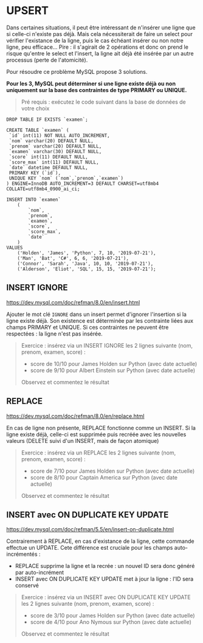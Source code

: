 # UPSERT
Dans certaines situations, il peut être intéressant de n'insérer une ligne
que si celle-ci n'existe pas déjà.
Mais cela nécessiterait de faire un select pour vérifier l'existance de la ligne,
puis le cas échéant insérer ou non notre ligne, peu efficace...
Pire : il s'agirait de 2 opérations et donc on prend le risque qu'entre le select et l'insert,
la ligne ait déjà été insérée par un autre processus (perte de l'atomicité).

Pour résoudre ce problème MySQL propose 3 solutions.

**Pour les 3, MySQL peut déterminer si une ligne existe déjà ou non uniquement sur la base
des contraintes de type PRIMARY ou UNIQUE.**

> Pré requis : exécutez le code suivant dans la base de données de votre choix

```
DROP TABLE IF EXISTS `examen`;

CREATE TABLE `examen` (
 `id` int(11) NOT NULL AUTO_INCREMENT,
 `nom` varchar(20) DEFAULT NULL,
 `prenom` varchar(20) DEFAULT NULL,
 `examen` varchar(30) DEFAULT NULL,
 `score` int(11) DEFAULT NULL,
 `score_max` int(11) DEFAULT NULL,
 `date` datetime DEFAULT NULL,
 PRIMARY KEY (`id`),
 UNIQUE KEY `nom` (`nom`,`prenom`,`examen`)
) ENGINE=InnoDB AUTO_INCREMENT=3 DEFAULT CHARSET=utf8mb4 COLLATE=utf8mb4_0900_ai_ci;

INSERT INTO `examen`
    (
        `nom`,
        `prenom`,
        `examen`,
        `score`,
        `score_max`,
        `date`
    )
VALUES
    ('Holden', 'James', 'Python', 7, 10, '2019-07-21'),
    ('Man', 'Bat', 'C#', 6, 6, '2019-07-21'),
    ('Connor', 'Sarah', 'Java', 10, 10, '2019-07-21'),
    ('Alderson', 'Eliot', 'SQL', 15, 15, '2019-07-21');
```

## INSERT IGNORE
https://dev.mysql.com/doc/refman/8.0/en/insert.html

Ajouter le mot clé `IGNORE` dans un insert permet d'ignorer l'insertion si la ligne existe déjà.
Son existence est déterminée par les contrainte liées aux champs PRIMARY et UNIQUE.
Si ces contraintes ne peuvent être respectées : la ligne n'est pas insérée.

> Exercice : insérez via un INSERT IGNORE les 2 lignes suivante (nom, prenom, examen, score) :
>   - score de 10/10 pour James Holden sur Python (avec date actuelle)
>   - score de 9/10 pour Albert Einstein sur Python (avec date actuelle)
>
> Observez et commentez le résultat 

## REPLACE
https://dev.mysql.com/doc/refman/8.0/en/replace.html

En cas de ligne non présente, REPLACE fonctionne comme un INSERT.
Si la ligne existe déjà, celle-ci est supprimée puis recréée avec les nouvelles valeurs 
(DELETE suivi d'un INSERT, mais de façon atomique)

> Exercice : insérez via un REPLACE les 2 lignes suivante (nom, prenom, examen, score) :
>   - score de 7/10 pour James Holden sur Python (avec date actuelle)
>   - score de 8/10 pour Captain America sur Python (avec date actuelle)
>
> Observez et commentez le résultat

## INSERT avec ON DUPLICATE KEY UPDATE
https://dev.mysql.com/doc/refman/5.5/en/insert-on-duplicate.html

Contrairement à REPLACE, en cas d'existance de la ligne, cette commande effectue un UPDATE.
Cete différence est cruciale pour les champs auto-incrémentés :
- REPLACE supprime la ligne et la recrée : un nouvel ID sera donc généré par auto-incrément
- INSERT avec ON DUPLICATE KEY UPDATE met à jour la ligne : l'ID sera conservé

> Exercice : insérez via un INSERT avec ON DUPLICATE KEY UPDATE les 2 lignes suivante (nom, prenom, examen, score) :
>   - score de 3/10 pour James Holden sur Python (avec date actuelle)
>   - score de 4/10 pour Ano Nymous sur Python (avec date actuelle)
>
> Observez et commentez le résultat